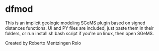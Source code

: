 # dfmod

This is an implicit geologic modeling SGeMS plugin based on signed distances functions. UI and PY files are included, just paste them in their folders, or run install.sh bash script if you're on linux, then open SGeMS.

Created by Roberto Mentzingen Rolo
